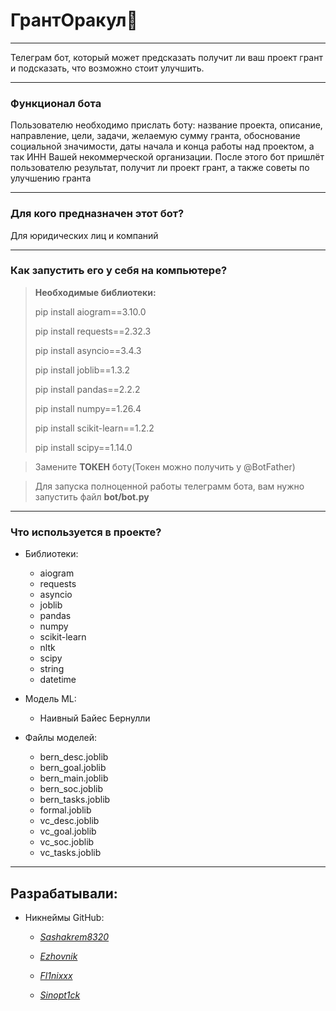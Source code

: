 # ГрантОракул👾
***
Телеграм бот, который может предсказать получит ли ваш проект грант и подсказать, что возможно стоит улучшить.
***
### Функционал бота

Пользователю необходимо прислать боту: название проекта, описание, направление, цели, задачи, желаемую сумму гранта, обоснование социальной значимости, даты начала и конца работы над проектом, а так ИНН Вашей некоммерческой организации. 
После этого бот пришлёт пользователю результат, получит ли проект грант, а также советы по улучшению гранта
***
### Для кого предназначен этот бот?

Для юридических лиц и компаний
***
### Как запустить его у себя на компьютере?
> **Необходимые библиотеки:**
>
> pip install aiogram==3.10.0
> 
> pip install requests==2.32.3
> 
> pip install asyncio==3.4.3
> 
> pip install joblib==1.3.2
> 
> pip install pandas==2.2.2
> 
> pip install numpy==1.26.4
> 
> pip install scikit-learn==1.2.2
> 
> pip install scipy==1.14.0


> Замените **ТОКЕН** боту(Токен можно получить у @BotFather)

> Для запуска полноценной работы телеграмм бота, вам нужно запустить файл **bot/bot.py**
***
### Что используется в проекте?

- Библиотеки:
  - aiogram
  - requests
  - asyncio
  - joblib
  - pandas
  - numpy
  - scikit-learn
  - nltk
  - scipy
  - string
  - datetime
    
- Модель ML:
  - Наивный Байес Бернулли
    
- Файлы моделей:
  - bern_desc.joblib
  - bern_goal.joblib
  - bern_main.joblib
  - bern_soc.joblib
  - bern_tasks.joblib
  - formal.joblib
  - vc_desc.joblib
  - vc_goal.joblib
  - vc_soc.joblib
  - vc_tasks.joblib
***
## Разрабатывали:
- Никнеймы GitHub:
  - [*Sashakrem8320*](https://github.com/Sashakrem8320)
  
  - [*Ezhovnik*](https://github.com/Ezhovnik)

  - [*Fl1nixxx*](https://github.com/Fl1nixxx)

  - [*Sinopt1ck*](https://github.com/Sinopt1ck)
